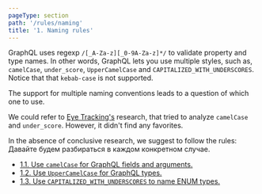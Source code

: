 ```yaml
---
pageType: section
path: '/rules/naming'
title: '1. Naming rules'
---
```


GraphQL uses regexp `/[_A-Za-z][_0-9A-Za-z]*/` to validate property and type names. In other words, GraphQL lets you use multiple styles, such as, `camelCase`, `under_score`, `UpperCamelCase` and `CAPITALIZED_WITH_UNDERSCORES`. Notice that that `kebab-case` is not supported.

The support for multiple naming conventions leads to a question of which one to use.

We could refer to [Eye Tracking's](http://www.cs.kent.edu/~jmaletic/papers/ICPC2010-CamelCaseUnderScoreClouds.pdf) research, that tried to analyze `camelCase` and `under_score`. However, it didn't find any favorites.

In the absence of conclusive research, we suggest to follow the rules: Давайте будем разбираться в каждом конкретном случае.

- [1.1. Use `camelCase` for GraphQL fields and arguments.](./naming-fields-args.md)
- [1.2. Use `UpperCamelCase` for GraphQL types.](./naming-types.md)
- [1.3. Use `CAPITALIZED_WITH_UNDERSCORES` to name ENUM types.](./naming-enum.md)
